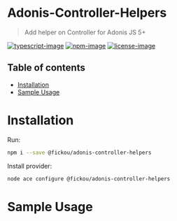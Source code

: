 # Adonis-Controller-Helpers
> Add helper on Controller for Adonis JS 5+

[![typescript-image]][typescript-url] 
[![npm-image]][npm-url] 
[![license-image]][license-url]

<!-- START doctoc generated TOC please keep comment here to allow auto update -->
<!-- DON'T EDIT THIS SECTION, INSTEAD RE-RUN doctoc TO UPDATE -->
## Table of contents

- [Installation](#installation)
- [Sample Usage](#sample-usage)
  

<!-- END doctoc generated TOC please keep comment here to allow auto update -->

# Installation
Run:
```bash
npm i --save @fickou/adonis-controller-helpers
```

Install provider:
```bash
node ace configure @fickou/adonis-controller-helpers
```

# Sample Usage


[typescript-image]: https://img.shields.io/badge/Typescript-294E80.svg?style=for-the-badge&logo=typescript
[typescript-url]:  "typescript"

[npm-image]: https://img.shields.io/npm/v/%40fickou%2Fadonis-controller-helpers.svg?style=for-the-badge&logo=npm
[npm-url]: https://www.npmjs.com/package/adonis-request-throttler "npm"

[license-image]: https://img.shields.io/npm/l/%40fickou%2Fadonis-controller-helpers?color=blueviolet&style=for-the-badge
[license-url]: LICENSE.md "license"

